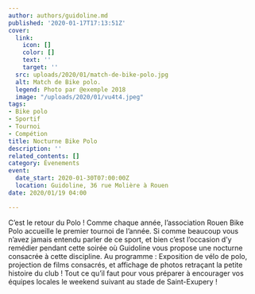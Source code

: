 ```yaml
---
author: authors/guidoline.md
published: '2020-01-17T17:13:51Z'
cover:
  link:
    icon: []
    color: []
    text: ''
    target: ''
  src: uploads/2020/01/match-de-bike-polo.jpg
  alt: Match de Bike polo.
  legend: Photo par @exemple 2018
  image: "/uploads/2020/01/vu4t4.jpeg"
tags:
- Bike polo
- Sportif
- Tournoi
- Compétion
title: Nocturne Bike Polo
description: ''
related_contents: []
category: Évenements
event:
  date_start: 2020-01-30T07:00:00Z
  location: Guidoline, 36 rue Molière à Rouen
date: 2020/01/19 04:00

---
```

C’est le retour du Polo ! Comme chaque année, l’association Rouen Bike Polo accueille le premier tournoi de l’année. Si comme beaucoup vous n’avez jamais entendu parler de ce sport, et bien c’est l’occasion d’y remédier pendant cette soirée où Guidoline vous propose une nocturne consacrée à cette discipline. Au programme : Exposition de vélo de polo, projection de films consacrés, et affichage de photos retraçant la petite histoire du club ! Tout ce qu’il faut pour vous préparer à encourager vos équipes locales le weekend suivant au stade de Saint-Exupery !